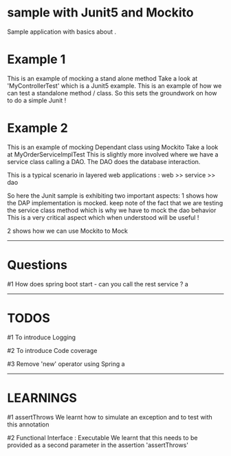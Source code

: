 # sample with Junit5 and Mockito
Sample application with basics about .

# Example 1
This is an example of mocking a stand alone method 
Take a look at 'MyControllerTest' which is a Junit5 example.
This is an example of how we can test a standalone method / class.
So this sets the groundwork on how to do a simple Junit !

# Example 2
This is an example of mocking Dependant class using Mockito 
Take a look at MyOrderServiceImplTest
This is slightly more involved where we have a service class calling a DAO.
The DAO does the database interaction.

This is a typical scenario in layered web applications :
web >> service >> dao 

So here the Junit sample is exhibiting two important aspects:
1 shows how the DAP implementation is mocked.
  keep note of the fact that we are testing the service class method
  which is why we have to mock the dao behavior
  This is a very critical aspect which when understood will be useful !
  
2 shows how we can use Mockito to Mock

---------------------------------------------------------------------------------------------
# Questions 

#1 How does spring boot start - can you call the rest service ?
a

---------------------------------------------------------------------------------------------
# TODOS
#1 To introduce Logging 

#2 To introduce Code coverage 

#3 Remove 'new' operator using Spring 
a

---------------------------------------------------------------------------------------------
# LEARNINGS

#1 assertThrows 
We learnt how to simulate an exception and to test with this annotation 

#2 Functional Interface : Executable
We learnt that this needs to be provided as a second parameter in the assertion 'assertThrows'




 
